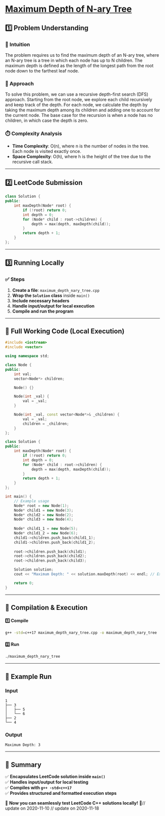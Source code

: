 # **[Maximum Depth of N-ary Tree](https://leetcode.com/problems/maximum-depth-of-n-ary-tree/description/)**  

## **1️⃣ Problem Understanding**  
### **📌 Intuition**  
The problem requires us to find the maximum depth of an N-ary tree, where an N-ary tree is a tree in which each node has up to N children. The maximum depth is defined as the length of the longest path from the root node down to the farthest leaf node. 

### **🚀 Approach**  
To solve this problem, we can use a recursive depth-first search (DFS) approach. Starting from the root node, we explore each child recursively and keep track of the depth. For each node, we calculate the depth by taking the maximum depth among its children and adding one to account for the current node. The base case for the recursion is when a node has no children, in which case the depth is zero.

### **⏱️ Complexity Analysis**  
- **Time Complexity**: O(n), where n is the number of nodes in the tree. Each node is visited exactly once.
- **Space Complexity**: O(h), where h is the height of the tree due to the recursive call stack.

---  

## **2️⃣ LeetCode Submission**  
```cpp
class Solution {
public:
    int maxDepth(Node* root) {
        if (!root) return 0;
        int depth = 0;
        for (Node* child : root->children) {
            depth = max(depth, maxDepth(child));
        }
        return depth + 1;
    }
};
```  

---  

## **3️⃣ Running Locally**  
### **✅ Steps**  
1. **Create a file**: `maximum_depth_nary_tree.cpp`  
2. **Wrap the `Solution` class** inside `main()`  
3. **Include necessary headers**  
4. **Handle input/output for local execution**  
5. **Compile and run the program**  

---  

## **📝 Full Working Code (Local Execution)**  
```cpp
#include <iostream>
#include <vector>

using namespace std;

class Node {
public:
    int val;
    vector<Node*> children;

    Node() {}

    Node(int _val) {
        val = _val;
    }

    Node(int _val, const vector<Node*>& _children) {
        val = _val;
        children = _children;
    }
};

class Solution {
public:
    int maxDepth(Node* root) {
        if (!root) return 0;
        int depth = 0;
        for (Node* child : root->children) {
            depth = max(depth, maxDepth(child));
        }
        return depth + 1;
    }
};

int main() {
    // Example usage
    Node* root = new Node(1);
    Node* child1 = new Node(3);
    Node* child2 = new Node(2);
    Node* child3 = new Node(4);
    
    Node* child1_1 = new Node(5);
    Node* child1_2 = new Node(6);
    child1->children.push_back(child1_1);
    child1->children.push_back(child1_2);
    
    root->children.push_back(child1);
    root->children.push_back(child2);
    root->children.push_back(child3);

    Solution solution;
    cout << "Maximum Depth: " << solution.maxDepth(root) << endl; // Expected output: 3

    return 0;
}
```  

---  

## **🔧 Compilation & Execution**  
#### **1️⃣ Compile**  
```bash
g++ -std=c++17 maximum_depth_nary_tree.cpp -o maximum_depth_nary_tree
```  

#### **2️⃣ Run**  
```bash
./maximum_depth_nary_tree
```  

---  

## **🎯 Example Run**  
### **Input**  
```  
1
├── 3
│   ├── 5
│   └── 6
├── 2
└── 4
```  
### **Output**  
```
Maximum Depth: 3
```  

---  

## **📌 Summary**  
✅ **Encapsulates LeetCode solution inside `main()`**  
✅ **Handles input/output for local testing**  
✅ **Compiles with `g++ -std=c++17`**  
✅ **Provides structured and formatted execution steps**  

🚀 **Now you can seamlessly test LeetCode C++ solutions locally!** 🚀// update on 2020-11-10
// update on 2020-11-18
